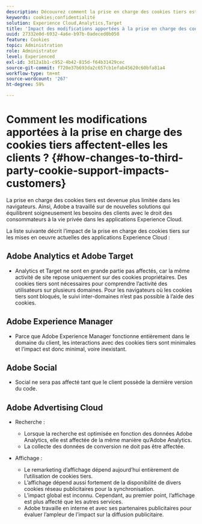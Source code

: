 ```yaml
---
description: Découvrez comment la prise en charge des cookies tiers est devenue de plus en plus limitée dans les navigateurs.
keywords: cookies;confidentialité
solution: Experience Cloud,Analytics,Target
title: 'Impact des modifications apportées à la prise en charge des cookies tiers sur les clients '
uuid: 27332e0d-6932-4a6e-b97b-0adeced0b050
feature: Cookies
topic: Administration
role: Administrator
level: Experienced
exl-id: 3d12a1b1-c952-4b42-815d-f64b31429cec
source-git-commit: f720e37b693da2c657cb1efab45620c60bfa81a4
workflow-type: tm+mt
source-wordcount: '267'
ht-degree: 59%

---
```


# Comment les modifications apportées à la prise en charge des cookies tiers affectent-elles les clients ? {#how-changes-to-third-party-cookie-support-impacts-customers}

La prise en charge des cookies tiers est devenue plus limitée dans les navigateurs. Ainsi, Adobe a travaillé sur de nouvelles solutions qui équilibrent soigneusement les besoins des clients avec le droit des consommateurs à la vie privée dans les applications Experience Cloud.

La liste suivante décrit l’impact de la prise en charge des cookies tiers sur les mises en oeuvre actuelles des applications Experience Cloud :

## Adobe Analytics et Adobe Target

* Analytics et Target ne sont en grande partie pas affectés, car la même activité de site repose uniquement sur des cookies propriétaires. Des cookies tiers sont nécessaires pour comprendre l’activité des utilisateurs sur plusieurs domaines. Pour les navigateurs où les cookies tiers sont bloqués, le suivi inter-domaines n’est pas possible à l’aide des cookies.

## Adobe Experience Manager

* Parce que Adobe Experience Manager fonctionne entièrement dans le domaine du client, les interactions avec des cookies tiers sont minimales et l’impact est donc minimal, voire inexistant.

## Adobe Social

* Social ne sera pas affecté tant que le client possède la dernière version du code.

## Adobe Advertising Cloud

* Recherche :

   * Lorsque la recherche est optimisée en fonction des données Adobe Analytics, elle est affectée de la même manière qu’Adobe Analytics.
   * La collecte des données de conversion ne doit pas être affectée.

* Affichage :

   * Le remarketing d’affichage dépend aujourd’hui entièrement de l’utilisation de cookies tiers.
   * L’affichage dépend aussi fortement de la disponibilité de divers cookies réseau publicitaires pour la synchronisation.
   * L’impact global est inconnu. Cependant, au premier point, l’affichage est plus affecté que les autres services.
   * Adobe travaille en interne et avec ses partenaires publicitaires pour évaluer l’ampleur de l’impact sur la diffusion publicitaire.
